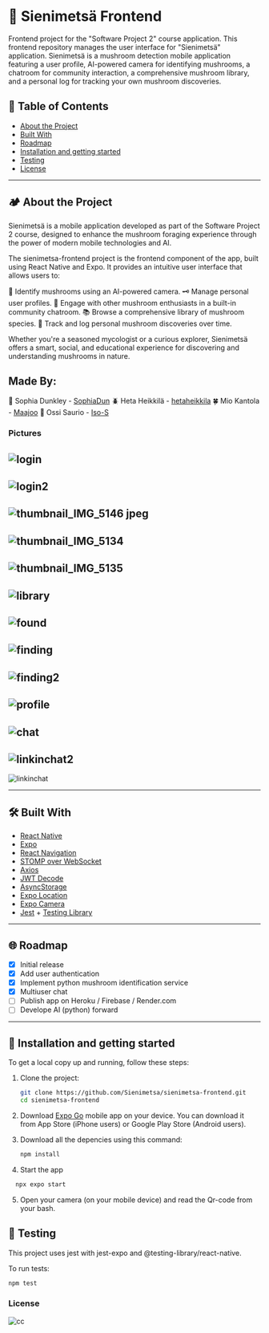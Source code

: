 # 🍄 Sienimetsä Frontend

Frontend project for the "Software Project 2" course application. This frontend repository manages the user interface for "Sienimetsä" application.
Sienimetsä is a mushroom detection mobile application featuring a user profile, AI-powered camera for identifying mushrooms, a chatroom for community interaction, a comprehensive mushroom library, and a personal log for tracking your own mushroom discoveries.

## 🍃 Table of Contents

- [About the Project](#about-the-project)
- [Built With](#built-with)
- [Roadmap](#roadmap)
- [Installation and getting started](#installation-and-getting-started)
- [Testing](#testing)
- [License](#license)

---

## 🏕 About the Project

Sienimetsä is a mobile application developed as part of the Software Project 2 course, designed to enhance the mushroom foraging experience through the power of modern mobile technologies and AI.

The sienimetsa-frontend project is the frontend component of the app, built using React Native and Expo. It provides an intuitive user interface that allows users to:

🍄 Identify mushrooms using an AI-powered camera.
🗝 Manage personal user profiles.
💬 Engage with other mushroom enthusiasts in a built-in community chatroom.
📚 Browse a comprehensive library of mushroom species.
🪺 Track and log personal mushroom discoveries over time.

Whether you're a seasoned mycologist or a curious explorer, Sienimetsä offers a smart, social, and educational experience for discovering and understanding mushrooms in nature.

Made By:
- 
🌱 Sophia Dunkley  - [SophiaDun](https://github.com/SophiaDun)
🪲 Heta Heikkilä - [hetaheikkila](https://github.com/hetaheikkila)
🍀 Mio Kantola - [Maajoo](https://github.com/Maajoo)
🌿 Ossi Saurio - [Iso-S](https://github.com/Iso-S)
  
### Pictures
![login](https://github.com/user-attachments/assets/04a25fa2-fbc3-441e-918f-b375197da94b)
-
![login2](https://github.com/user-attachments/assets/25f596c9-0191-47ee-91c3-2bb1eb85962c)
-
![thumbnail_IMG_5146 jpeg](https://github.com/user-attachments/assets/322ced03-f7fa-4d50-993b-7b8aaa616626)
-
![thumbnail_IMG_5134](https://github.com/user-attachments/assets/8a0e4110-2973-40cf-acd0-ede9b1f28173)
-
![thumbnail_IMG_5135](https://github.com/user-attachments/assets/3eb4733e-bfe4-4f63-a655-87442907c394)
-
![library](https://github.com/user-attachments/assets/a65f8c4e-e900-46ae-b1b7-5e4365ab22b2)
-
![found](https://github.com/user-attachments/assets/65388c91-ff49-4201-8bbc-d347aed22264)
-
![finding](https://github.com/user-attachments/assets/f07e3485-26e6-4df8-8ca4-9dc1cf73938c)
-
![finding2](https://github.com/user-attachments/assets/ae3cf053-b4bc-4066-a76d-c477e32cc051)
-
![profile](https://github.com/user-attachments/assets/08f6ba12-8cd8-4fa3-a4f0-68b5669943f5)
-
![chat](https://github.com/user-attachments/assets/95191944-84f0-47dd-8367-6a3878e2f5b2)
-
![linkinchat2](https://github.com/user-attachments/assets/bad1759c-a9e2-4235-858d-8621463a73f0)
-
![linkinchat](https://github.com/user-attachments/assets/8fd0ca91-d584-4566-af39-90e27ddced28)

---

## 🛠️ Built With

- [React Native](https://reactnative.dev/)
- [Expo](https://expo.dev/)
- [React Navigation](https://reactnavigation.org/)
- [STOMP over WebSocket](https://stomp-js.github.io/)
- [Axios](https://axios-http.com/)
- [JWT Decode](https://github.com/auth0/jwt-decode)
- [AsyncStorage](https://github.com/react-native-async-storage/async-storage)
- [Expo Location](https://docs.expo.dev/versions/latest/sdk/location/)
- [Expo Camera](https://docs.expo.dev/versions/latest/sdk/camera/)
- [Jest](https://jestjs.io/) + [Testing Library](https://callstack.github.io/react-native-testing-library/)

---

## 🌐 Roadmap

- [x] Initial release
- [x] Add user authentication
- [x] Implement python mushroom identification service
- [x] Multiuser chat
- [ ] Publish app on Heroku / Firebase / Render.com
- [ ] Develope AI (python) forward

---

## 🌱 Installation and getting started

To get a local copy up and running, follow these steps:

1. Clone the project:
   ```bash
   git clone https://github.com/Sienimetsa/sienimetsa-frontend.git
   cd sienimetsa-frontend
   ```
2. Download [Expo Go](https://expo.dev/go) mobile app on your device. You can download it from App Store (iPhone users) or Google Play Store (Android users).
   
3. Download all the depencies using this command:
   ```bash
   npm install
   ```
   
4. Start the app
```bash
  npx expo start
  ```
5. Open your camera (on your mobile device) and read the Qr-code from your bash.

## 🧩 Testing
This project uses jest with jest-expo and @testing-library/react-native.

To run tests:
```bash
npm test
  ```
   
### License
![cc](https://github.com/user-attachments/assets/aefc75b4-4252-451f-a134-b540c90a5fd5)

